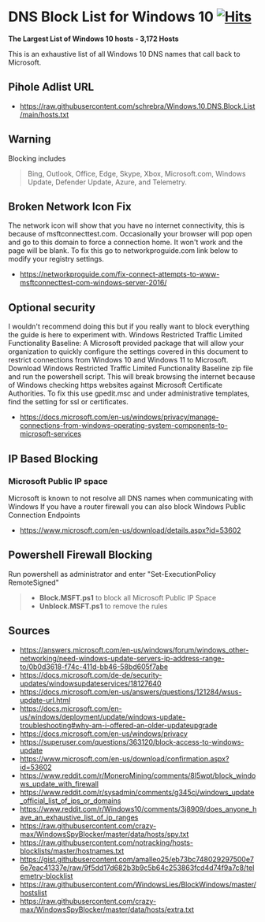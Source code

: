 
# DNS Block List for Windows 10 [![Hits](https://hits.seeyoufarm.com/api/count/incr/badge.svg?url=https%3A%2F%2Fgithub.com%2Fschrebra%2FWindows.10.DNS.Block.List&count_bg=%23C83D3D&title_bg=%23000000&icon=buzzfeed.svg&icon_color=%23EF6969&title=Page+Views&edge_flat=false)](https://hits.seeyoufarm.com)

**The Largest List of Windows 10 hosts - 3,172 Hosts**

This is an exhaustive list of all Windows 10 DNS names that call back to Microsoft.

## Pihole Adlist URL 
- https://raw.githubusercontent.com/schrebra/Windows.10.DNS.Block.List/main/hosts.txt

## Warning

Blocking includes
> Bing, Outlook, Office, Edge, Skype, Xbox, Microsoft.com, Windows Update, Defender Update, Azure, and Telemetry.

## Broken Network Icon Fix
The network icon will show that you have no internet connectivity, this is because of msftconnecttest.com. Occasionally your browser will pop open and go to this domain to force a connection home. It won't work and the page will be blank. To fix this go to networkproguide.com link below to modify your registry settings.

- https://networkproguide.com/fix-connect-attempts-to-www-msftconnecttest-com-windows-server-2016/

## Optional security

I wouldn't recommend doing this but if you really want to block everything the guide is here to experiment with.
Windows Restricted Traffic Limited Functionality Baseline:
A Microsoft provided package that will allow your organization to quickly configure the settings covered in this document to restrict connections from Windows 10 and Windows 11 to Microsoft.
Download Windows Restricted Traffic Limited Functionality Baseline zip file and run the powershell script. This will break browsing the internet because of Windows checking https websites against Microsoft Certificate Authorities. To fix this use gpedit.msc and under administrative templates, find the setting for ssl or certificates.

- https://docs.microsoft.com/en-us/windows/privacy/manage-connections-from-windows-operating-system-components-to-microsoft-services

## IP Based Blocking

### Microsoft Public IP space
Microsoft is known to not resolve all DNS names when communicating with Windows
If you have a router firewall you can also block Windows Public Connection Endpoints

- https://www.microsoft.com/en-us/download/details.aspx?id=53602


## Powershell Firewall Blocking
Run powershell as administrator and enter "Set-ExecutionPolicy RemoteSigned"
> - **Block.MSFT.ps1** to block all Microsoft Public IP Space
> - **Unblock.MSFT.ps1** to remove the rules







## Sources

- https://answers.microsoft.com/en-us/windows/forum/windows_other-networking/need-windows-update-servers-ip-address-range-to/0b0d3618-f74c-411d-bb46-58bd605f7abe
- https://docs.microsoft.com/de-de/security-updates/windowsupdateservices/18127640
- https://docs.microsoft.com/en-us/answers/questions/121284/wsus-update-url.html
- https://docs.microsoft.com/en-us/windows/deployment/update/windows-update-troubleshooting#why-am-i-offered-an-older-updateupgrade
- https://docs.microsoft.com/en-us/windows/privacy
- https://superuser.com/questions/363120/block-access-to-windows-update
- https://www.microsoft.com/en-us/download/confirmation.aspx?id=53602
- https://www.reddit.com/r/MoneroMining/comments/8l5wpt/block_windows_update_with_firewall
- https://www.reddit.com/r/sysadmin/comments/g345cj/windows_update_official_list_of_ips_or_domains
- https://www.reddit.com/r/Windows10/comments/3j8909/does_anyone_have_an_exhaustive_list_of_ip_ranges
- https://raw.githubusercontent.com/crazy-max/WindowsSpyBlocker/master/data/hosts/spy.txt
- https://raw.githubusercontent.com/notracking/hosts-blocklists/master/hostnames.txt
- https://gist.githubusercontent.com/amalleo25/eb73bc748029297500e76e7eac41337e/raw/9f5dd17d682b3b9c5b64c253863fcd4d74f9a7c8/telemetry-blocklist
- https://raw.githubusercontent.com/WindowsLies/BlockWindows/master/hostslist
- https://raw.githubusercontent.com/crazy-max/WindowsSpyBlocker/master/data/hosts/extra.txt
